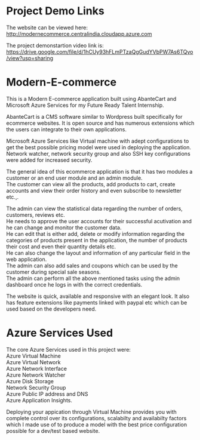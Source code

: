 # Project Demo Links
The website can be viewed here: http://modernecommerce.centralindia.cloudapp.azure.com

The project demonstartion video link is: https://drive.google.com/file/d/1hCUy93hFLmPTzaQgGudYVbPW7As6TQyo/view?usp=sharing

# Modern-E-commerce
This is a Modern E-commerce application built using AbanteCart and Microsoft Azure Services for my Future Ready Talent Internship.

AbanteCart is a CMS software similar to Wordpress built specifically for ecommerce websites. It is open source and has numerous extensions which the users can integrate to their own applications.

Microsoft Azure Services like Virtual machine with adept configurations to get  the best possible pricing model were used in deploying the application. Network watcher, network security group and also SSH key configurations were added for increased security.

The general idea of this ecommerce application is that it has two modules a customer or an end user module and an admin module.\
The customer can view all the products, add products to cart, create accounts and view their order history and even subscribe to newsletter etc.,.

The admin can view the statistical data regarding the number of orders, customers, reviews etc.\
He needs to approve the user accounts for their successful acutivation and he can change and monitor the customer data.\
He can edit that is either add, delete or modify information regarding the categories of products present in the application, the number of products their cost and even their quantity details etc.\
He can also change the layout and information of any particular field in the web application.\
The admin can also add sales and coupons which can be used by the customer during special sale seasons.\
The admin can perform all the above mentioned tasks using the admin dashboard once he logs in with the correct credentials.


The website is quick, available and responsive with an elegant look. It also has feature extensions like payments linked with paypal etc which can be used based on the developers need.


# Azure Services Used
The core Azure Services used in this project were:\
Azure Virtual Machine\
Azure Virtual Network\
Azure Network Interface\
Azure Network Watcher\
Azure Disk Storage\
Network Security Group\
Azure Public IP address and DNS\
Azure Application Insights.

Deploying your appication through Virtual Machine provides you with complete control over its configurations, scalabilty and availabilty factors which I made use of to produce a model with the best price configuration possible for a dev/test based website.
